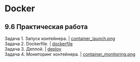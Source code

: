 # Docker
## 9.6 Практическая работа

Задача 1. Запуск контейнера. | [container_launch.png](https://github.com/wafflelios/Python-Advanced/blob/main/mod9/container_launch.png)<br>
Задача 2. Dockerfile. | [dockerfile](https://github.com/wafflelios/Python-Advanced/tree/main/mod9/dockerfile)<br>
Задача 3. Деплой. | [deploy](https://github.com/wafflelios/Python-Advanced/tree/main/mod9/deploy)<br>
Задача 4. Мониторинг контейнерa. | [container_monitoring.png](https://github.com/wafflelios/Python-Advanced/blob/main/mod9/container_monitoring.png)

